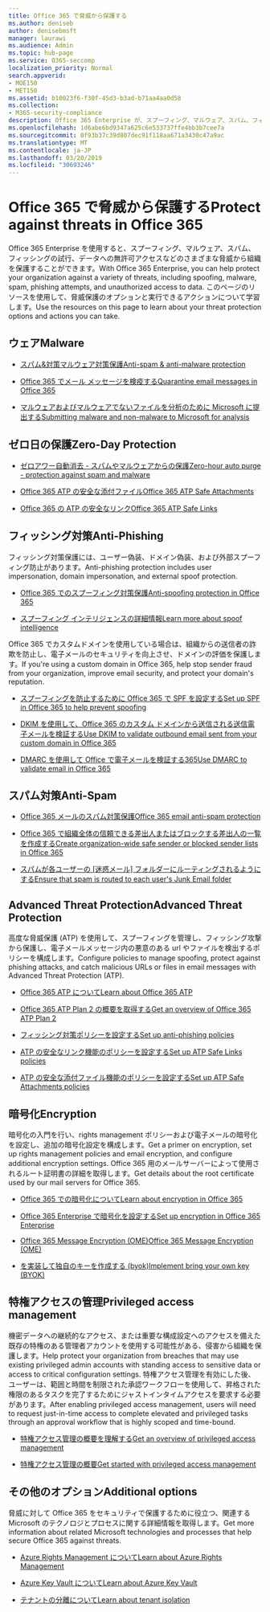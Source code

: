 ```yaml
---
title: Office 365 で脅威から保護する
ms.author: deniseb
author: denisebmsft
manager: laurawi
ms.audience: Admin
ms.topic: hub-page
ms.service: O365-seccomp
localization_priority: Normal
search.appverid:
- MOE150
- MET150
ms.assetid: b10023f6-f30f-45d3-b3ad-b71aa4aa0d58
ms.collection:
- M365-security-compliance
description: Office 365 Enterprise が、スプーフィング、マルウェア、スパム、フィッシングの試行、データへの無許可アクセスなどのさまざまな脅威から組織を保護する方法について説明します。
ms.openlocfilehash: 1d6abe6bd9347a625c6e533737ffe4bb3b7cee7a
ms.sourcegitcommit: 0f93b37c39d807dec91f118aa671a3430c47a9ac
ms.translationtype: MT
ms.contentlocale: ja-JP
ms.lasthandoff: 03/20/2019
ms.locfileid: "30693246"
---
```

# <a name="protect-against-threats-in-office-365"></a><span data-ttu-id="37c11-103">Office 365 で脅威から保護する</span><span class="sxs-lookup"><span data-stu-id="37c11-103">Protect against threats in Office 365</span></span>

<span data-ttu-id="37c11-104">Office 365 Enterprise を使用すると、スプーフィング、マルウェア、スパム、フィッシングの試行、データへの無許可アクセスなどのさまざまな脅威から組織を保護することができます。</span><span class="sxs-lookup"><span data-stu-id="37c11-104">With Office 365 Enterprise, you can help protect your organization against a variety of threats, including spoofing, malware, spam, phishing attempts, and unauthorized access to data.</span></span> <span data-ttu-id="37c11-105">このページのリソースを使用して、脅威保護のオプションと実行できるアクションについて学習します。</span><span class="sxs-lookup"><span data-stu-id="37c11-105">Use the resources on this page to learn about your threat protection options and actions you can take.</span></span>

## <a name="malware"></a><span data-ttu-id="37c11-106">ウェア</span><span class="sxs-lookup"><span data-stu-id="37c11-106">Malware</span></span>

- [<span data-ttu-id="37c11-107">スパム&amp;対策マルウェア対策保護</span><span class="sxs-lookup"><span data-stu-id="37c11-107">Anti-spam &amp; anti-malware protection</span></span>](anti-spam-and-anti-malware-protection.md)
    
- [<span data-ttu-id="37c11-108">Office 365 でメール メッセージを検疫する</span><span class="sxs-lookup"><span data-stu-id="37c11-108">Quarantine email messages in Office 365</span></span>](quarantine-email-messages.md)
    
- [<span data-ttu-id="37c11-109">マルウェアおよびマルウェアでないファイルを分析のために Microsoft に提出する</span><span class="sxs-lookup"><span data-stu-id="37c11-109">Submitting malware and non-malware to Microsoft for analysis</span></span>](submitting-malware-and-non-malware-to-microsoft-for-analysis.md)

## <a name="zero-day-protection"></a><span data-ttu-id="37c11-110">ゼロ日の保護</span><span class="sxs-lookup"><span data-stu-id="37c11-110">Zero-Day Protection</span></span>

- [<span data-ttu-id="37c11-111">ゼロアワー自動消去 - スパムやマルウェアからの保護</span><span class="sxs-lookup"><span data-stu-id="37c11-111">Zero-hour auto purge - protection against spam and malware</span></span>](zero-hour-auto-purge.md)

- [<span data-ttu-id="37c11-112">Office 365 ATP の安全な添付ファイル</span><span class="sxs-lookup"><span data-stu-id="37c11-112">Office 365 ATP Safe Attachments</span></span>](atp-safe-attachments.md)

- [<span data-ttu-id="37c11-113">Office 365 の ATP の安全なリンク</span><span class="sxs-lookup"><span data-stu-id="37c11-113">Office 365 ATP Safe Links</span></span>](atp-safe-links.md)

## <a name="anti-phishing"></a><span data-ttu-id="37c11-114">フィッシング対策</span><span class="sxs-lookup"><span data-stu-id="37c11-114">Anti-Phishing</span></span>

<span data-ttu-id="37c11-115">フィッシング対策保護には、ユーザー偽装、ドメイン偽装、および外部スプーフィング防止があります。</span><span class="sxs-lookup"><span data-stu-id="37c11-115">Anti-phishing protection includes user impersonation, domain impersonation, and external spoof protection.</span></span> 

- [<span data-ttu-id="37c11-116">Office 365 でのスプーフィング対策保護</span><span class="sxs-lookup"><span data-stu-id="37c11-116">Anti-spoofing protection in Office 365</span></span>](anti-spoofing-protection.md)

- [<span data-ttu-id="37c11-117">スプーフィング インテリジェンスの詳細情報</span><span class="sxs-lookup"><span data-stu-id="37c11-117">Learn more about spoof intelligence</span></span>](learn-about-spoof-intelligence.md)

<span data-ttu-id="37c11-118">Office 365 でカスタムドメインを使用している場合は、組織からの送信者の詐欺を防止し、電子メールのセキュリティを向上させ、ドメインの評価を保護します。</span><span class="sxs-lookup"><span data-stu-id="37c11-118">If you're using a custom domain in Office 365, help stop sender fraud from your organization, improve email security, and protect your domain's reputation.</span></span>
  
- [<span data-ttu-id="37c11-119">スプーフィングを防止するために Office 365 で SPF を設定する</span><span class="sxs-lookup"><span data-stu-id="37c11-119">Set up SPF in Office 365 to help prevent spoofing</span></span>](set-up-spf-in-office-365-to-help-prevent-spoofing.md)
    
- [<span data-ttu-id="37c11-120">DKIM を使用して、Office 365 のカスタム ドメインから送信される送信電子メールを検証する</span><span class="sxs-lookup"><span data-stu-id="37c11-120">Use DKIM to validate outbound email sent from your custom domain in Office 365</span></span>](use-dkim-to-validate-outbound-email.md)
    
- [<span data-ttu-id="37c11-121">DMARC を使用して Office で電子メールを検証する365</span><span class="sxs-lookup"><span data-stu-id="37c11-121">Use DMARC to validate email in Office 365</span></span>](use-dmarc-to-validate-email.md)

## <a name="anti-spam"></a><span data-ttu-id="37c11-122">スパム対策</span><span class="sxs-lookup"><span data-stu-id="37c11-122">Anti-Spam</span></span>

- [<span data-ttu-id="37c11-123">Office 365 メールのスパム対策保護</span><span class="sxs-lookup"><span data-stu-id="37c11-123">Office 365 email anti-spam protection</span></span>](anti-spam-protection.md)

- [<span data-ttu-id="37c11-124">Office 365 で組織全体の信頼できる差出人またはブロックする差出人の一覧を作成する</span><span class="sxs-lookup"><span data-stu-id="37c11-124">Create organization-wide safe sender or blocked sender lists in Office 365</span></span>](create-organization-wide-safe-sender-or-blocked-sender-lists-in-office-365.md)

- <span data-ttu-id="37c11-125">[スパムが各ユーザーの [迷惑メール] フォルダーにルーティングされるようにする](ensure-that-spam-is-routed-to-each-user-s-junk-email-folder.md)</span><span class="sxs-lookup"><span data-stu-id="37c11-125">[Ensure that spam is routed to each user's Junk Email folder](ensure-that-spam-is-routed-to-each-user-s-junk-email-folder.md)</span></span>
  
    
## <a name="advanced-threat-protection"></a><span data-ttu-id="37c11-126">Advanced Threat Protection</span><span class="sxs-lookup"><span data-stu-id="37c11-126">Advanced Threat Protection</span></span>

<span data-ttu-id="37c11-127">高度な脅威保護 (ATP) を使用して、スプーフィングを管理し、フィッシング攻撃から保護し、電子メールメッセージ内の悪意のある url やファイルを検出するポリシーを構成します。</span><span class="sxs-lookup"><span data-stu-id="37c11-127">Configure policies to manage spoofing, protect against phishing attacks, and catch malicious URLs or files in email messages with Advanced Threat Protection (ATP).</span></span>
  
- [<span data-ttu-id="37c11-128">Office 365 ATP について</span><span class="sxs-lookup"><span data-stu-id="37c11-128">Learn about Office 365 ATP</span></span>](office-365-atp.md)

- [<span data-ttu-id="37c11-129">Office 365 ATP Plan 2 の概要を取得する</span><span class="sxs-lookup"><span data-stu-id="37c11-129">Get an overview of Office 365 ATP Plan 2</span></span>](office-365-ti.md)
    
- [<span data-ttu-id="37c11-130">フィッシング対策ポリシーを設定する</span><span class="sxs-lookup"><span data-stu-id="37c11-130">Set up anti-phishing policies</span></span>](set-up-anti-phishing-policies.md)
    
- [<span data-ttu-id="37c11-131">ATP の安全なリンク機能のポリシーを設定する</span><span class="sxs-lookup"><span data-stu-id="37c11-131">Set up ATP Safe Links policies</span></span>](set-up-atp-safe-links-policies.md)
    
- [<span data-ttu-id="37c11-132">ATP の安全な添付ファイル機能のポリシーを設定する</span><span class="sxs-lookup"><span data-stu-id="37c11-132">Set up ATP Safe Attachments policies</span></span>](set-up-atp-safe-attachments-policies.md)
    
## <a name="encryption"></a><span data-ttu-id="37c11-133">暗号化</span><span class="sxs-lookup"><span data-stu-id="37c11-133">Encryption</span></span>

<span data-ttu-id="37c11-134">暗号化の入門を行い、rights management ポリシーおよび電子メールの暗号化を設定し、追加の暗号化設定を構成します。</span><span class="sxs-lookup"><span data-stu-id="37c11-134">Get a primer on encryption, set up rights management policies and email encryption, and configure additional encryption settings.</span></span> <span data-ttu-id="37c11-135">Office 365 用のメールサーバーによって使用されるルート証明書の詳細を取得します。</span><span class="sxs-lookup"><span data-stu-id="37c11-135">Get details about the root certificate used by our mail servers for Office 365.</span></span>
  
- [<span data-ttu-id="37c11-136">Office 365 での暗号化について</span><span class="sxs-lookup"><span data-stu-id="37c11-136">Learn about encryption in Office 365</span></span>](encryption.md)
    
- [<span data-ttu-id="37c11-137">Office 365 Enterprise で暗号化を設定する</span><span class="sxs-lookup"><span data-stu-id="37c11-137">Set up encryption in Office 365 Enterprise</span></span>](set-up-encryption.md)
    
- [<span data-ttu-id="37c11-138">Office 365 Message Encryption (OME)</span><span class="sxs-lookup"><span data-stu-id="37c11-138">Office 365 Message Encryption (OME)</span></span>](ome.md)
    
- [<span data-ttu-id="37c11-139">を実装して独自のキーを作成する (byok)</span><span class="sxs-lookup"><span data-stu-id="37c11-139">Implement bring your own key (BYOK)</span></span>](https://docs.microsoft.com/azure/key-vault/key-vault-hsm-protected-keys#implementing-bring-your-own-key-byok-for-azure-key-vault)
        
## <a name="privileged-access-management"></a><span data-ttu-id="37c11-140">特権アクセスの管理</span><span class="sxs-lookup"><span data-stu-id="37c11-140">Privileged access management</span></span>

<span data-ttu-id="37c11-141">機密データへの継続的なアクセス、または重要な構成設定へのアクセスを備えた既存の特権のある管理者アカウントを使用する可能性がある、侵害から組織を保護します。</span><span class="sxs-lookup"><span data-stu-id="37c11-141">Help protect your organization from breaches that may use existing privileged admin accounts with standing access to sensitive data or access to critical configuration settings.</span></span> <span data-ttu-id="37c11-142">特権アクセス管理を有効にした後、ユーザーは、範囲と時間を制限された承認ワークフローを使用して、昇格された権限のあるタスクを完了するためにジャストインタイムアクセスを要求する必要があります。</span><span class="sxs-lookup"><span data-stu-id="37c11-142">After enabling privileged access management, users will need to request just-in-time access to complete elevated and privileged tasks through an approval workflow that is highly scoped and time-bound.</span></span>
  
- [<span data-ttu-id="37c11-143">特権アクセス管理の概要を理解する</span><span class="sxs-lookup"><span data-stu-id="37c11-143">Get an overview of privileged access management</span></span>](privileged-access-management-overview.md)
    
- [<span data-ttu-id="37c11-144">特権アクセス管理の概要</span><span class="sxs-lookup"><span data-stu-id="37c11-144">Get started with privileged access management</span></span>](privileged-access-management-configuration.md)

## <a name="additional-options"></a><span data-ttu-id="37c11-145">その他のオプション</span><span class="sxs-lookup"><span data-stu-id="37c11-145">Additional options</span></span>

<span data-ttu-id="37c11-146">脅威に対して Office 365 をセキュリティで保護するために役立つ、関連する Microsoft のテクノロジとプロセスに関する詳細情報を取得します。</span><span class="sxs-lookup"><span data-stu-id="37c11-146">Get more information about related Microsoft technologies and processes that help secure Office 365 against threats.</span></span>
  
- [<span data-ttu-id="37c11-147">Azure Rights Management について</span><span class="sxs-lookup"><span data-stu-id="37c11-147">Learn about Azure Rights Management</span></span>](https://docs.microsoft.com/information-protection/understand-explore/what-is-azure-rms)
    
- [<span data-ttu-id="37c11-148">Azure Key Vault について</span><span class="sxs-lookup"><span data-stu-id="37c11-148">Learn about Azure Key Vault</span></span>](https://docs.microsoft.com/azure/key-vault/)
    
- [<span data-ttu-id="37c11-149">テナントの分離について</span><span class="sxs-lookup"><span data-stu-id="37c11-149">Learn about tenant isolation</span></span>](http://download.microsoft.com/download/3/F/0/3F0420A2-657B-44B6-B21E-D7BD98A94390/Tenant%20Isolation%20in%20Office%20365.pdf)
    

